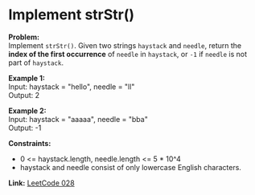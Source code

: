 # Implement strStr()

**Problem:**  
Implement `strStr()`. Given two strings `haystack` and `needle`, return the **index of the first occurrence** of `needle` in `haystack`, or `-1` if `needle` is not part of `haystack`.  

**Example 1:**  
Input: haystack = "hello", needle = "ll"  
Output: 2

**Example 2:**  
Input: haystack = "aaaaa", needle = "bba"  
Output: -1

**Constraints:**  
- 0 <= haystack.length, needle.length <= 5 * 10^4  
- haystack and needle consist of only lowercase English characters.

**Link:** [LeetCode 028](https://leetcode.com/problems/implement-strstr/)
